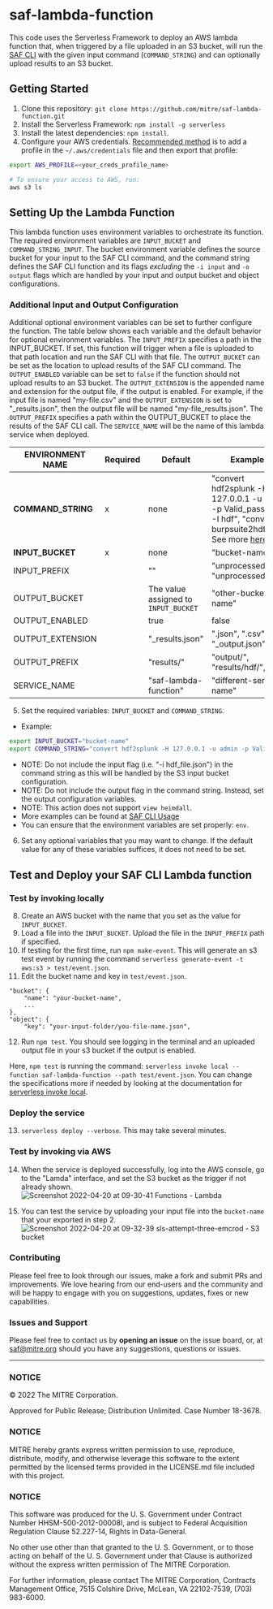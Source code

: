 # saf-lambda-function
This code uses the Serverless Framework to deploy an AWS lambda function that, when triggered by a file uploaded in an S3 bucket, will run the [SAF CLI](https://github.com/mitre/saf) with the given input command (`COMMAND_STRING`) and can optionally upload results to an S3 bucket.

## Getting Started
1. Clone this repository: `git clone https://github.com/mitre/saf-lambda-function.git`
2. Install the Serverless Framework: `npm install -g serverless`
3. Install the latest dependencies: `npm install`.
4. Configure your AWS credentials. [Recommended method](https://docs.aws.amazon.com/cli/latest/userguide/cli-configure-files.html) is to add a profile in the `~/.aws/credentials` file and then export that profile:
```bash
export AWS_PROFILE=<your_creds_profile_name>

# To ensure your access to AWS, run:
aws s3 ls
```

## Setting Up the Lambda Function
This lambda function uses environment variables to orchestrate its function. The required environment variables are `INPUT_BUCKET` and `COMMAND_STRING_INPUT`. The bucket environment variable defines the source bucket for your input to the SAF CLI command, and the command string defines the SAF CLI function and its flags _excluding_ the `-i input` and `-o output` flags which are handled by your input and output bucket and object configurations.
### Additional Input and Output Configuration
Additional optional environment variables can be set to further configure the function. The table below shows each variable and the default behavior for optional environment variables. The `INPUT_PREFIX` specifies a path in the INPUT_BUCKET. If set, this function will trigger when a file is uploaded to that path location and run the SAF CLI with that file. The `OUTPUT_BUCKET` can be set as the location to upload results of the SAF CLI command. The `OUTPUT_ENABLED` variable can be set to `false` if the function should not upload results to an S3 bucket. The `OUTPUT_EXTENSION` is the appended name and extension for the output file, if the output is enabled. For example, if the input file is named "my-file.csv" and the `OUTPUT_EXTENSION` is set to "_results.json", then the output file will be named "my-file_results.json". The `OUTPUT_PREFIX` specifies a path within the OUTPUT_BUCKET to place the results of the SAF CLI call. The `SERVICE_NAME` will be the name of this lambda service when deployed.

| ENVIRONMENT NAME | Required | Default | Examples |
| --- | --- | --- | --- |
| **COMMAND_STRING** | x | none | "convert hdf2splunk -H 127.0.0.1 -u admin -p Valid_password! -I hdf", "convert burpsuite2hdf", See more [here](https://github.com/mitre/saf#usage) |
| **INPUT_BUCKET** | x | none | "bucket-name" |
| INPUT_PREFIX |  | "" | "unprocessed/", "unprocessed/hdf/" |
| OUTPUT_BUCKET |  | The value assigned to `INPUT_BUCKET` | "other-bucket-name" |
| OUTPUT_ENABLED |  | true | false |
| OUTPUT_EXTENSION |  | "_results.json" | ".json", ".csv", "_output.json" |
| OUTPUT_PREFIX |  | "results/" | "output/", "results/hdf/", "" |
| SERVICE_NAME |  | "saf-lambda-function" | "different-service-name" |

5. Set the required variables: `INPUT_BUCKET` and `COMMAND_STRING`.
- Example:
```bash
export INPUT_BUCKET="bucket-name"
export COMMAND_STRING="convert hdf2splunk -H 127.0.0.1 -u admin -p Valid_password! -I your_index_name"
```
  - NOTE: Do not include the input flag (i.e. "-i hdf_file.json") in the command string as this will be handled by the S3 input bucket configuration.
  - NOTE: Do not include the output flag in the command string. Instead, set the output configuration variables.
  - NOTE: This action does not support `view heimdall`.
  - More examples can be found at [SAF CLI Usage](https://github.com/mitre/saf#usage)
  - You can ensure that the environment variables are set properly: `env`.
6. Set any optional variables that you may want to change. If the default value for any of these variables suffices, it does not need to be set.

## Test and Deploy your SAF CLI Lambda function
### Test by invoking locally
8. Create an AWS bucket with the name that you set as the value for `INPUT_BUCKET`.
9. Load a file into the `INPUT_BUCKET`. Upload the file in the `INPUT_PREFIX` path if specified.
10. If testing for the first time, run `npm make-event`. This will generate an s3 test event by running the command `serverless generate-event -t aws:s3 > test/event.json`.
11. Edit the bucket name and key in `test/event.json`.
```
"bucket": {
    "name": "your-bucket-name",
    ...
},
"object": {
    "key": "your-input-folder/you-file-name.json",
```
12. Run `npm test`.
You should see logging in the terminal and an uploaded output file in your s3 bucket if the output is enabled.

Here, `npm test` is running the command: `serverless invoke local --function saf-lambda-function --path test/event.json`.
You can change the specifications more if needed by looking at the documentation for [serverless invoke local](https://www.serverless.com/framework/docs/providers/aws/cli-reference/invoke-local).

### Deploy the service 
13. `serverless deploy --verbose`. This may take several minutes.

### Test by invoking via AWS
14. When the service is deployed successfully, log into the AWS console, go to the "Lamda" interface, and set the S3 bucket as the trigger if not already shown.
![Screenshot 2022-04-20 at 09-30-41 Functions - Lambda](https://user-images.githubusercontent.com/32680215/164255328-782346f3-689f-458d-8ebe-b3f9af67964a.png)

15. You can test the service by uploading your input file into the `bucket-name` that your exported in step 2.![Screenshot 2022-04-20 at 09-32-39 sls-attempt-three-emcrod - S3 bucket](https://user-images.githubusercontent.com/32680215/164255397-a6b68b51-31da-4228-83eb-bcd5928f315e.png)


### Contributing

Please feel free to look through our issues, make a fork and submit PRs and improvements. We love hearing from our end-users and the community and will be happy to engage with you on suggestions, updates, fixes or new capabilities.

### Issues and Support

Please feel free to contact us by **opening an issue** on the issue board, or, at [saf@mitre.org](mailto:saf@mitre.org) should you have any suggestions, questions or issues.

---

### NOTICE

© 2022 The MITRE Corporation.

Approved for Public Release; Distribution Unlimited. Case Number 18-3678.

### NOTICE

MITRE hereby grants express written permission to use, reproduce, distribute, modify, and otherwise leverage this software to the extent permitted by the licensed terms provided in the LICENSE.md file included with this project.

### NOTICE

This software was produced for the U. S. Government under Contract Number HHSM-500-2012-00008I, and is subject to Federal Acquisition Regulation Clause 52.227-14, Rights in Data-General.

No other use other than that granted to the U. S. Government, or to those acting on behalf of the U. S. Government under that Clause is authorized without the express written permission of The MITRE Corporation.

For further information, please contact The MITRE Corporation, Contracts Management Office, 7515 Colshire Drive, McLean, VA 22102-7539, (703) 983-6000.

